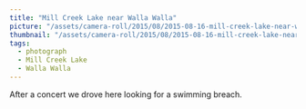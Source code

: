 ```yaml
---
title: "Mill Creek Lake near Walla Walla"
picture: "/assets/camera-roll/2015/08/2015-08-16-mill-creek-lake-near-walla-walla/20150816_183211236_iOS.jpg"
thumbnail: "/assets/camera-roll/2015/08/2015-08-16-mill-creek-lake-near-walla-walla/20150816_183211236_iOS-thumbnail.jpg"
tags:
  - photograph
  - Mill Creek Lake
  - Walla Walla
---
```

After a concert we drove here looking for a swimming breach.